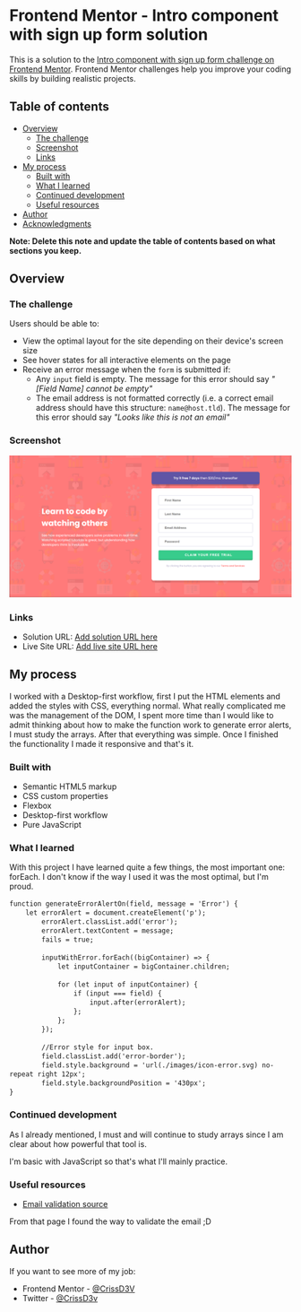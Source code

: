 # Frontend Mentor - Intro component with sign up form solution

This is a solution to the [Intro component with sign up form challenge on Frontend Mentor](https://www.frontendmentor.io/challenges/intro-component-with-signup-form-5cf91bd49edda32581d28fd1). Frontend Mentor challenges help you improve your coding skills by building realistic projects. 

## Table of contents

- [Overview](#overview)
  - [The challenge](#the-challenge)
  - [Screenshot](#screenshot)
  - [Links](#links)
- [My process](#my-process)
  - [Built with](#built-with)
  - [What I learned](#what-i-learned)
  - [Continued development](#continued-development)
  - [Useful resources](#useful-resources)
- [Author](#author)
- [Acknowledgments](#acknowledgments)

**Note: Delete this note and update the table of contents based on what sections you keep.**

## Overview

### The challenge

Users should be able to:

- View the optimal layout for the site depending on their device's screen size
- See hover states for all interactive elements on the page
- Receive an error message when the `form` is submitted if:
  - Any `input` field is empty. The message for this error should say *"[Field Name] cannot be empty"*
  - The email address is not formatted correctly (i.e. a correct email address should have this structure: `name@host.tld`). The message for this error should say *"Looks like this is not an email"*

### Screenshot

![Project Completed](./completed/Screenshot.png)

### Links

- Solution URL: [Add solution URL here](https://your-solution-url.com)
- Live Site URL: [Add live site URL here](https://your-live-site-url.com)

## My process

I worked with a Desktop-first workflow, first I put the HTML elements and added the styles with CSS, everything normal.
What really complicated me was the management of the DOM, I spent more time than I would like to admit thinking about
how to make the function work to generate error alerts, I must study the arrays. After that everything was simple.
Once I finished the functionality I made it responsive and that's it.

### Built with

- Semantic HTML5 markup
- CSS custom properties
- Flexbox
- Desktop-first workflow
- Pure JavaScript

### What I learned

With this project I have learned quite a few things, the most important one: forEach. I don't know if the way I used
it was the most optimal, but I'm proud.

```JS
function generateErrorAlertOn(field, message = 'Error') {
    let errorAlert = document.createElement('p');
        errorAlert.classList.add('error');
        errorAlert.textContent = message;
        fails = true;

        inputWithError.forEach((bigContainer) => {
            let inputContainer = bigContainer.children;
        
            for (let input of inputContainer) {
                if (input === field) {
                    input.after(errorAlert);
                };
            };
        });

        //Error style for input box.
        field.classList.add('error-border');
        field.style.background = 'url(./images/icon-error.svg) no-repeat right 12px';
        field.style.backgroundPosition = '430px';
}
```

### Continued development

As I already mentioned, I must and will continue to study arrays since I am clear about how powerful that tool is.

I'm basic with JavaScript so that's what I'll mainly practice.

### Useful resources

- [Email validation source](https://www.coderbox.net/blog/validar-email-usando-javascript-y-expresiones-regulares/)

From that page I found the way to validate the email ;D

## Author

If you want to see more of my job:

- Frontend Mentor - [@CrissD3V](https://www.frontendmentor.io/profile/CrissD3V)
- Twitter - [@CrissD3v](https://twitter.com/CrissD3v)